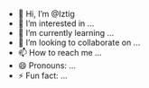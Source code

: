 - 👋 Hi, I’m @Iztig
- 👀 I’m interested in ...
- 🌱 I’m currently learning ...
- 💞️ I’m looking to collaborate on ...
- 📫 How to reach me ...
- 😄 Pronouns: ...
- ⚡ Fun fact: ...

<!---
Iztig/Iztig is a ✨ special ✨ repository because its `README.md` (this file) appears on your GitHub profile.
You can click the Preview link to take a look at your changes.
--->

